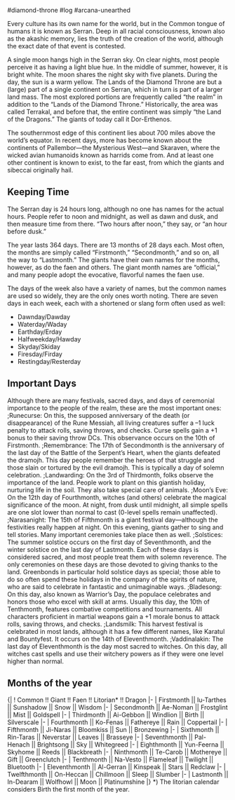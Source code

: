 #diamond-throne #log #arcana-unearthed

Every culture has its own name for the world, but in the Common tongue of humans it is known as Serran. Deep in all racial consciousness, known also as the akashic memory, lies the truth of the creation of the world, although the exact date of that event is contested.
A single moon hangs high in the Serran sky. On clear nights, most people perceive it as having a light blue hue. In the middle of summer, however, it is bright white. The moon shares the night sky with five planets. During the day, the sun is a warm yellow. The Lands of the Diamond Throne are but a (large) part of a single continent on Serran, which in turn is part of a larger land mass. The most explored portions are frequently called “the realm” in addition to the “Lands of the Diamond Throne.” Historically, the area was called Terrakal, and before that, the entire continent was simply “the Land of the Dragons.” The giants of today call it Dor-Erthenos.
The southernmost edge of this continent lies about 700 miles above the world’s equator. In recent days, more has become known about the continents of Pallembor—the Mysterious West—and Skaraven, where the wicked avian humanoids known as harrids come from. And at least one other continent is known to exist, to the far east, from which the giants and sibeccai originally hail.
## Keeping Time 
The Serran day is 24 hours long, although no one has names for the actual hours. People refer to noon and midnight, as well as dawn and dusk, and then measure time from there. “Two hours after noon,” they say, or “an hour before dusk.”
The year lasts 364 days. There are 13 months of 28 days each. Most often, the months are simply called “Firstmonth,” “Secondmonth,” and so on, all the way to “Lastmonth.” The giants have their own names for the months, however, as do the faen and others. The giant month names are “official,” and many people adopt the evocative, flavorful names the faen use.
The days of the week also have a variety of names, but the common names are used so widely, they are the only ones worth noting. There are seven days in each week, each with a shortened or slang form often used as well:
* Dawnday/Dawday
* Waterday/Waday
* Earthday/Erday
* Halfweekday/Hawday
* Skyday/Skiday
* Firesday/Firday
* Restingday/Resterday
## Important Days 
Although there are many festivals, sacred days, and days of ceremonial importance to the people of the realm, these are the most important ones:
;Runecurse: On this, the supposed anniversary of the death (or disappearance) of the Rune Messiah, all living creatures suffer a –1 luck penalty to attack rolls, saving throws, and checks. Curse spells gain a +1 bonus to their saving throw DCs. This observance occurs on the 10th of Firstmonth.
;Remembrance: The 17th of Secondmonth is the anniversary of the last day of the Battle of the Serpent’s Heart, when the giants defeated the dramojh. This day people remember the heroes of that struggle and those slain or tortured by the evil dramojh. This is typically a day of solemn celebration.
;Landwarding: On the 3rd of Thirdmonth, folks observe the importance of the land. People work to plant on this giantish holiday, nurturing life in the soil. They also take special care of animals.
;Moon’s Eve: On the 12th day of Fourthmonth, witches (and others) celebrate the magical significance of the moon. At night, from dusk until midnight, all simple spells are one slot lower than normal to cast (0-level spells remain unaffected).
;Narasanight: The 15th of Fifthmonth is a giant festival day—although the festivities really happen at night. On this evening, giants gather to sing and tell stories. Many important ceremonies take place then as well.
;Solstices: The summer solstice occurs on the first day of Seventhmonth, and the winter solstice on the last day of Lastmonth. Each of these days is considered sacred, and most people treat them with solemn reverence. The only ceremonies on these days are those devoted to giving thanks to the land. Greenbonds in particular hold solstice days as special; those able to do so often spend these holidays in the company of the spirits of nature, who are said to celebrate in fantastic and unimaginable ways.
;Bladesong: On this day, also known as Warrior’s Day, the populace celebrates and honors those who excel with skill at arms. Usually this day, the 10th of Tenthmonth, features combative competitions and tournaments. All characters proficient in martial weapons gain a +1 morale bonus to attack rolls, saving throws, and checks.
;Landsmilk: This harvest festival is celebrated in most lands, although it has a few different names, like Karatul and Bountyfest. It occurs on the 14th of Eleventhmonth.
;Vaddinalakin: The last day of Eleventhmonth is the day most sacred to witches. On this day, all witches cast spells and use their witchery powers as if they were one level higher than normal.
## Months of the year 
{|
! Common !! Giant !! Faen !! Litorian* !! Dragon
|-
| Firstmonth || Iu-Tarthes || Sunshadow || Snow || Wisdom
|-
| Secondmonth || Ae-Noman || Frostglint || Mist || Goldspell
|-
| Thirdmonth || Ai-Gebbon || Windlion || Birth || Silverscale
|-
| Fourthmonth || Ko-Fenas || Fathereye || Rain || Coppertail
|-
| Fifthmonth || Ji-Naras || Bloomkiss || Sun || Bronzewing
|-
| Sixthmonth || Rin-Taras || Neverstar || Leaves || Brasseye
|-
| Seventhmonth || Pal-Henach || Brightsong || Sky || Whitegreed
|-
| Eighthmonth || Yun-Feerna || Skyhome || Reeds || Blackbreath
|-
| Ninthmonth || Te-Carob || Mothereye || Gift || Greenclutch
|-
| Tenthmonth || Na-Vesto || Flameleaf || Twilight || Bluetooth
|-
| Eleventhmonth || Al-Gerran || Kinspeak || Stars || Redclaw
|-
| Twelfthmonth || On-Heccan || Chillmoon || Sleep || Slumber
|-
| Lastmonth || In-Dearam || Wolfhowl || Moon || Platinumshine
|}
<nowiki>*</nowiki>) The litorian calendar considers Birth the first month of the year.
